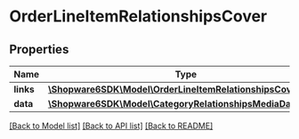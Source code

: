 # OrderLineItemRelationshipsCover

## Properties
Name | Type | Description | Notes
------------ | ------------- | ------------- | -------------
**links** | [**\Shopware6SDK\Model\OrderLineItemRelationshipsCoverLinks**](OrderLineItemRelationshipsCoverLinks.md) |  | [optional] 
**data** | [**\Shopware6SDK\Model\CategoryRelationshipsMediaData**](CategoryRelationshipsMediaData.md) |  | [optional] 

[[Back to Model list]](../../README.md#documentation-for-models) [[Back to API list]](../../README.md#documentation-for-api-endpoints) [[Back to README]](../../README.md)


